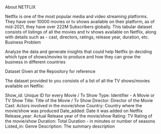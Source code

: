 About NETFLIX

Netflix is one of the most popular media and video streaming platforms. They have over 10000 movies or tv shows available on their platform, as of mid-2021, 
they have over 222M Subscribers globally. This tabular dataset consists of listings of all the movies and tv shows available on Netflix, along with 
details such as - cast, directors, ratings, release year, duration, etc.
Business Problem

Analyze the data and generate insights that could help Netflix ijn deciding which type of shows/movies to produce and how they can grow 
the business in different countries

Dataset
Given at the Repository for reference

The dataset provided to you consists of a list of all the TV shows/movies available on Netflix:

Show_id: Unique ID for every Movie / Tv Show
Type: Identifier - A Movie or TV Show
Title: Title of the Movie / Tv Show
Director: Director of the Movie
Cast: Actors involved in the movie/show
Country: Country where the movie/show was produced
Date_added: Date it was added on Netflix
Release_year: Actual Release year of the movie/show
Rating: TV Rating of the movie/show
Duration: Total Duration - in minutes or number of seasons
Listed_in: Genre
Description: The summary description


       
